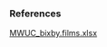 ### References
[MWUC_bixby.films.xlsx](https://gitlab.com/cmmario94projects/capsules-project/bixby.films/wikis/uploads/c37d51ac71c7029664ed324863e0ed2e/MWUC_bixby.films.xlsx)